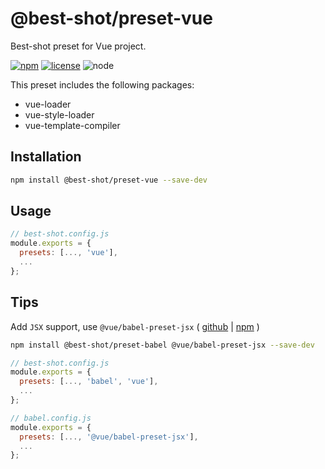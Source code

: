 # @best-shot/preset-vue

Best-shot preset for Vue project.

[npm-url]: https://www.npmjs.com/package/@best-shot/preset-vue
[npm-badge]: https://img.shields.io/npm/v/@best-shot/preset-vue.svg?style=flat-square&logo=npm
[github-url]: https://github.com/Airkro/best-shot/tree/master/packages/preset-vue
[node-badge]: https://img.shields.io/node/v/@best-shot/preset-vue.svg?style=flat-square&colorB=green&logo=node.js
[license-badge]: https://img.shields.io/npm/l/@best-shot/preset-vue.svg?style=flat-square&colorB=blue&logo=github

[![npm][npm-badge]][npm-url]
[![license][license-badge]][github-url]
![node][node-badge]

This preset includes the following packages:

- vue-loader
- vue-style-loader
- vue-template-compiler

## Installation

```bash
npm install @best-shot/preset-vue --save-dev
```

## Usage

```js
// best-shot.config.js
module.exports = {
  presets: [..., 'vue'],
  ...
};
```

## Tips

Add `JSX` support, use `@vue/babel-preset-jsx` ( [github](https://github.com/vuejs/jsx) | [npm](https://www.npmjs.com/package/@vue/babel-preset-jsx) )

```bash
npm install @best-shot/preset-babel @vue/babel-preset-jsx --save-dev
```

```js
// best-shot.config.js
module.exports = {
  presets: [..., 'babel', 'vue'],
  ...
};

// babel.config.js
module.exports = {
  presets: [..., '@vue/babel-preset-jsx'],
  ...
};
```
